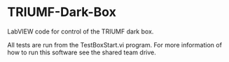 # TRIUMF-Dark-Box
LabVIEW code for control of the TRIUMF dark box.

All tests are run from the TestBoxStart.vi program. For more information of how to run this software see the shared team drive.
